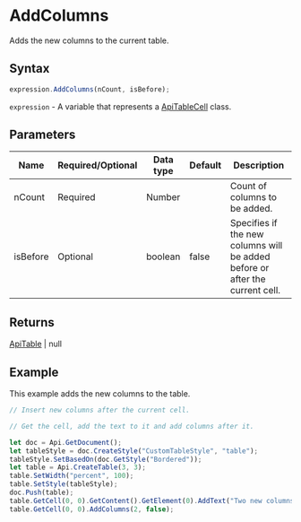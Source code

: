 # AddColumns

Adds the new columns to the current table.

## Syntax

```javascript
expression.AddColumns(nCount, isBefore);
```

`expression` - A variable that represents a [ApiTableCell](../ApiTableCell.md) class.

## Parameters

| **Name** | **Required/Optional** | **Data type** | **Default** | **Description** |
| ------------- | ------------- | ------------- | ------------- | ------------- |
| nCount | Required | Number |  | Count of columns to be added. |
| isBefore | Optional | boolean | false | Specifies if the new columns will be added before or after the current cell. |

## Returns

[ApiTable](../../ApiTable/ApiTable.md) \| null

## Example

This example adds the new columns to the table.

```javascript editor-docx
// Insert new columns after the current cell.

// Get the cell, add the text to it and add columns after it.

let doc = Api.GetDocument();
let tableStyle = doc.CreateStyle("CustomTableStyle", "table");
tableStyle.SetBasedOn(doc.GetStyle("Bordered"));
let table = Api.CreateTable(3, 3);
table.SetWidth("percent", 100);
table.SetStyle(tableStyle);
doc.Push(table);
table.GetCell(0, 0).GetContent().GetElement(0).AddText("Two new columns were added after this cell.");
table.GetCell(0, 0).AddColumns(2, false);
```
